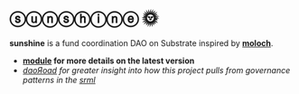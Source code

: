 # ⓢⓤⓝⓢⓗⓘⓝⓔ 🌞

**sunshine** is a fund coordination DAO on Substrate inspired by **[moloch](https://github.com/MolochVentures/moloch)**. 

* **[module](./module) for more details on the latest version**
* *[daoЯoad](https://github.com/4meta5/daoRoad) for greater insight into how this project pulls from governance patterns in the [srml](https://github.com/paritytech/substrate/tree/master/srml)*
